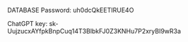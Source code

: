 DATABASE Password: uh0dcQkEETIRUE4O

ChatGPT key: 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